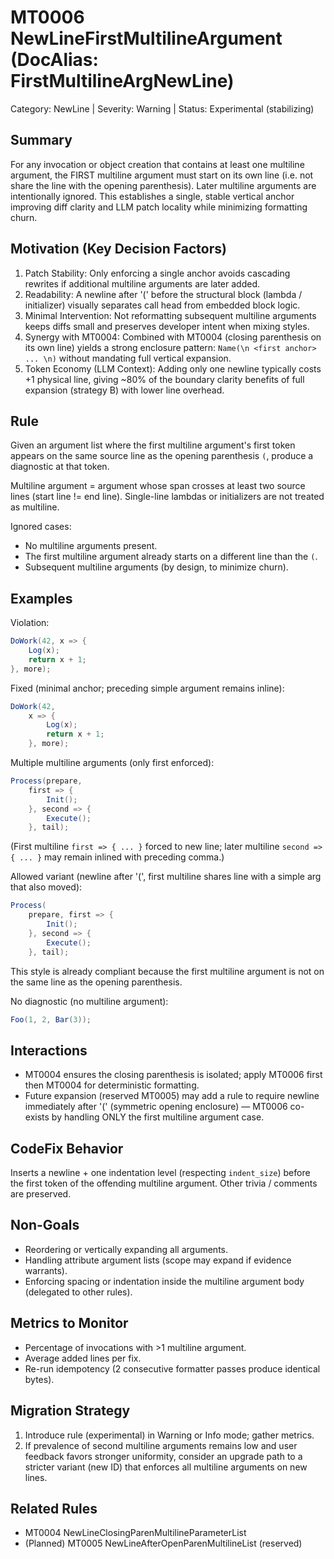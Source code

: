 ﻿# MT0006 NewLineFirstMultilineArgument (DocAlias: FirstMultilineArgNewLine)

Category: NewLine  | Severity: Warning | Status: Experimental (stabilizing)

## Summary
For any invocation or object creation that contains at least one multiline argument, the FIRST multiline argument must start on its own line (i.e. not share the line with the opening parenthesis). Later multiline arguments are intentionally ignored. This establishes a single, stable vertical anchor improving diff clarity and LLM patch locality while minimizing formatting churn.

## Motivation (Key Decision Factors)
1. Patch Stability: Only enforcing a single anchor avoids cascading rewrites if additional multiline arguments are later added.
2. Readability: A newline after '(' before the structural block (lambda / initializer) visually separates call head from embedded block logic.
3. Minimal Intervention: Not reformatting subsequent multiline arguments keeps diffs small and preserves developer intent when mixing styles.
4. Synergy with MT0004: Combined with MT0004 (closing parenthesis on its own line) yields a strong enclosure pattern: `Name(\n <first anchor> ... \n)` without mandating full vertical expansion.
5. Token Economy (LLM Context): Adding only one newline typically costs +1 physical line, giving ~80% of the boundary clarity benefits of full expansion (strategy B) with lower line overhead.

## Rule
Given an argument list where the first multiline argument's first token appears on the same source line as the opening parenthesis `(`, produce a diagnostic at that token.

Multiline argument = argument whose span crosses at least two source lines (start line != end line). Single-line lambdas or initializers are not treated as multiline.

Ignored cases:
- No multiline arguments present.
- The first multiline argument already starts on a different line than the `(`.
- Subsequent multiline arguments (by design, to minimize churn).

## Examples
Violation:
```csharp
DoWork(42, x => {
    Log(x);
    return x + 1;
}, more);
```
Fixed (minimal anchor; preceding simple argument remains inline):
```csharp
DoWork(42,
    x => {
        Log(x);
        return x + 1;
    }, more);
```

Multiple multiline arguments (only first enforced):
```csharp
Process(prepare,
    first => {
        Init();
    }, second => {
        Execute();
    }, tail);
```
(First multiline `first => { ... }` forced to new line; later multiline `second => { ... }` may remain inlined with preceding comma.)

Allowed variant (newline after '(', first multiline shares line with a simple arg that also moved):
```csharp
Process(
    prepare, first => {
        Init();
    }, second => {
        Execute();
    }, tail);
```
This style is already compliant because the first multiline argument is not on the same line as the opening parenthesis.

No diagnostic (no multiline argument):
```csharp
Foo(1, 2, Bar(3));
```

## Interactions
- MT0004 ensures the closing parenthesis is isolated; apply MT0006 first then MT0004 for deterministic formatting.
- Future expansion (reserved MT0005) may add a rule to require newline immediately after '(' (symmetric opening enclosure) — MT0006 co-exists by handling ONLY the first multiline argument case.

## CodeFix Behavior
Inserts a newline + one indentation level (respecting `indent_size`) before the first token of the offending multiline argument. Other trivia / comments are preserved.

## Non-Goals
- Reordering or vertically expanding all arguments.
- Handling attribute argument lists (scope may expand if evidence warrants).
- Enforcing spacing or indentation inside the multiline argument body (delegated to other rules).

## Metrics to Monitor
- Percentage of invocations with >1 multiline argument.
- Average added lines per fix.
- Re-run idempotency (2 consecutive formatter passes produce identical bytes).

## Migration Strategy
1. Introduce rule (experimental) in Warning or Info mode; gather metrics.
2. If prevalence of second multiline arguments remains low and user feedback favors stronger uniformity, consider an upgrade path to a stricter variant (new ID) that enforces all multiline arguments on new lines.

## Related Rules
- MT0004 NewLineClosingParenMultilineParameterList
- (Planned) MT0005 NewLineAfterOpenParenMultilineList (reserved)
